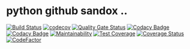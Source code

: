 # python github sandox ..

[![Build Status](https://travis-ci.org/dev-11/python-github-sandox.svg?branch=master)](https://travis-ci.org/dev-11/python-github-sandox) [![codecov](https://codecov.io/gh/dev-11/python-github-sandox/branch/master/graph/badge.svg)](https://codecov.io/gh/dev-11/python-github-sandox) [![Quality Gate Status](https://sonarcloud.io/api/project_badges/measure?project=dev-11_python-github-sandox&metric=alert_status)](https://sonarcloud.io/dashboard?id=dev-11_python-github-sandox) [![Codacy Badge](https://api.codacy.com/project/badge/Grade/fcdd4e935d9845e2a6d82903dde70500)](https://www.codacy.com/manual/dev-11/python-github-sandox?utm_source=github.com&amp;utm_medium=referral&amp;utm_content=dev-11/python-github-sandox&amp;utm_campaign=Badge_Grade) [![Codacy Badge](https://api.codacy.com/project/badge/Coverage/fcdd4e935d9845e2a6d82903dde70500)](https://www.codacy.com/manual/dev-11/python-github-sandox?utm_source=github.com&utm_medium=referral&utm_content=dev-11/python-github-sandox&utm_campaign=Badge_Coverage) [![Maintainability](https://api.codeclimate.com/v1/badges/43d9c20c99da856e5c6f/maintainability)](https://codeclimate.com/github/dev-11/python-github-sandox/maintainability) [![Test Coverage](https://api.codeclimate.com/v1/badges/43d9c20c99da856e5c6f/test_coverage)](https://codeclimate.com/github/dev-11/python-github-sandox/test_coverage) [![Coverage Status](https://coveralls.io/repos/github/dev-11/python-github-sandox/badge.svg?branch=master)](https://coveralls.io/github/dev-11/python-github-sandox?branch=master)  [![CodeFactor](https://www.codefactor.io/repository/github/dev-11/python-github-sandox/badge)](https://www.codefactor.io/repository/github/dev-11/python-github-sandox)
